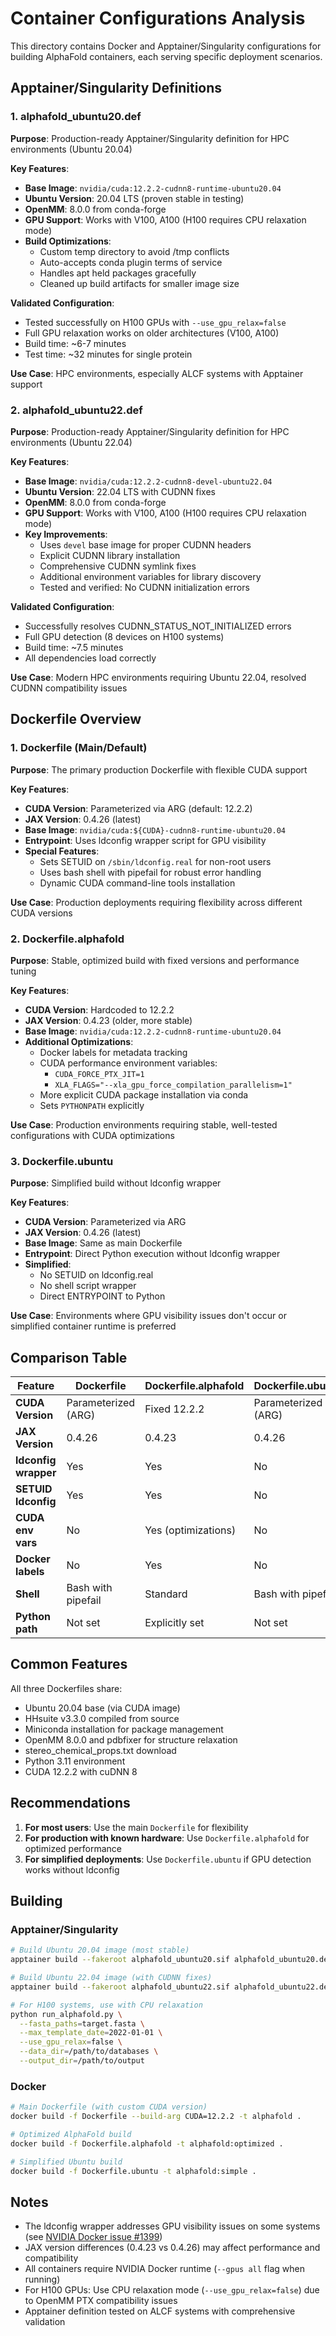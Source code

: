 # Container Configurations Analysis

This directory contains Docker and Apptainer/Singularity configurations for building AlphaFold containers, each serving specific deployment scenarios.

## Apptainer/Singularity Definitions

### 1. **alphafold_ubuntu20.def**
**Purpose**: Production-ready Apptainer/Singularity definition for HPC environments (Ubuntu 20.04)

**Key Features**:
- **Base Image**: `nvidia/cuda:12.2.2-cudnn8-runtime-ubuntu20.04`
- **Ubuntu Version**: 20.04 LTS (proven stable in testing)
- **OpenMM**: 8.0.0 from conda-forge
- **GPU Support**: Works with V100, A100 (H100 requires CPU relaxation mode)
- **Build Optimizations**:
  - Custom temp directory to avoid /tmp conflicts
  - Auto-accepts conda plugin terms of service
  - Handles apt held packages gracefully
  - Cleaned up build artifacts for smaller image size

**Validated Configuration**:
- Tested successfully on H100 GPUs with `--use_gpu_relax=false`
- Full GPU relaxation works on older architectures (V100, A100)
- Build time: ~6-7 minutes
- Test time: ~32 minutes for single protein

**Use Case**: HPC environments, especially ALCF systems with Apptainer support

### 2. **alphafold_ubuntu22.def**
**Purpose**: Production-ready Apptainer/Singularity definition for HPC environments (Ubuntu 22.04)

**Key Features**:
- **Base Image**: `nvidia/cuda:12.2.2-cudnn8-devel-ubuntu22.04`
- **Ubuntu Version**: 22.04 LTS with CUDNN fixes
- **OpenMM**: 8.0.0 from conda-forge
- **GPU Support**: Works with V100, A100 (H100 requires CPU relaxation mode)
- **Key Improvements**:
  - Uses `devel` base image for proper CUDNN headers
  - Explicit CUDNN library installation
  - Comprehensive CUDNN symlink fixes
  - Additional environment variables for library discovery
  - Tested and verified: No CUDNN initialization errors

**Validated Configuration**:
- Successfully resolves CUDNN_STATUS_NOT_INITIALIZED errors
- Full GPU detection (8 devices on H100 systems)
- Build time: ~7.5 minutes
- All dependencies load correctly

**Use Case**: Modern HPC environments requiring Ubuntu 22.04, resolved CUDNN compatibility issues

## Dockerfile Overview

### 1. **Dockerfile** (Main/Default)
**Purpose**: The primary production Dockerfile with flexible CUDA support

**Key Features**:
- **CUDA Version**: Parameterized via ARG (default: 12.2.2)
- **JAX Version**: 0.4.26 (latest)
- **Base Image**: `nvidia/cuda:${CUDA}-cudnn8-runtime-ubuntu20.04`
- **Entrypoint**: Uses ldconfig wrapper script for GPU visibility
- **Special Features**: 
  - Sets SETUID on `/sbin/ldconfig.real` for non-root users
  - Uses bash shell with pipefail for robust error handling
  - Dynamic CUDA command-line tools installation

**Use Case**: Production deployments requiring flexibility across different CUDA versions

### 2. **Dockerfile.alphafold**
**Purpose**: Stable, optimized build with fixed versions and performance tuning

**Key Features**:
- **CUDA Version**: Hardcoded to 12.2.2
- **JAX Version**: 0.4.23 (older, more stable)
- **Base Image**: `nvidia/cuda:12.2.2-cudnn8-runtime-ubuntu20.04`
- **Additional Optimizations**:
  - Docker labels for metadata tracking
  - CUDA performance environment variables:
    - `CUDA_FORCE_PTX_JIT=1`
    - `XLA_FLAGS="--xla_gpu_force_compilation_parallelism=1"`
  - More explicit CUDA package installation via conda
  - Sets `PYTHONPATH` explicitly

**Use Case**: Production environments requiring stable, well-tested configurations with CUDA optimizations

### 3. **Dockerfile.ubuntu**
**Purpose**: Simplified build without ldconfig wrapper

**Key Features**:
- **CUDA Version**: Parameterized via ARG
- **JAX Version**: 0.4.26 (latest)
- **Base Image**: Same as main Dockerfile
- **Entrypoint**: Direct Python execution without ldconfig wrapper
- **Simplified**: 
  - No SETUID on ldconfig.real
  - No shell script wrapper
  - Direct ENTRYPOINT to Python

**Use Case**: Environments where GPU visibility issues don't occur or simplified container runtime is preferred

## Comparison Table

| Feature | Dockerfile | Dockerfile.alphafold | Dockerfile.ubuntu |
|---------|------------|---------------------|-------------------|
| **CUDA Version** | Parameterized (ARG) | Fixed 12.2.2 | Parameterized (ARG) |
| **JAX Version** | 0.4.26 | 0.4.23 | 0.4.26 |
| **ldconfig wrapper** | Yes | Yes | No |
| **SETUID ldconfig** | Yes | Yes | No |
| **CUDA env vars** | No | Yes (optimizations) | No |
| **Docker labels** | No | Yes | No |
| **Shell** | Bash with pipefail | Standard | Bash with pipefail |
| **Python path** | Not set | Explicitly set | Not set |

## Common Features

All three Dockerfiles share:
- Ubuntu 20.04 base (via CUDA image)
- HHsuite v3.3.0 compiled from source
- Miniconda installation for package management
- OpenMM 8.0.0 and pdbfixer for structure relaxation
- stereo_chemical_props.txt download
- Python 3.11 environment
- CUDA 12.2.2 with cuDNN 8

## Recommendations

1. **For most users**: Use the main `Dockerfile` for flexibility
2. **For production with known hardware**: Use `Dockerfile.alphafold` for optimized performance
3. **For simplified deployments**: Use `Dockerfile.ubuntu` if GPU detection works without ldconfig

## Building

### Apptainer/Singularity
```bash
# Build Ubuntu 20.04 image (most stable)
apptainer build --fakeroot alphafold_ubuntu20.sif alphafold_ubuntu20.def

# Build Ubuntu 22.04 image (with CUDNN fixes)
apptainer build --fakeroot alphafold_ubuntu22.sif alphafold_ubuntu22.def

# For H100 systems, use with CPU relaxation
python run_alphafold.py \
  --fasta_paths=target.fasta \
  --max_template_date=2022-01-01 \
  --use_gpu_relax=false \
  --data_dir=/path/to/databases \
  --output_dir=/path/to/output
```

### Docker
```bash
# Main Dockerfile (with custom CUDA version)
docker build -f Dockerfile --build-arg CUDA=12.2.2 -t alphafold .

# Optimized AlphaFold build
docker build -f Dockerfile.alphafold -t alphafold:optimized .

# Simplified Ubuntu build
docker build -f Dockerfile.ubuntu -t alphafold:simple .
```

## Notes

- The ldconfig wrapper addresses GPU visibility issues on some systems (see [NVIDIA Docker issue #1399](https://github.com/NVIDIA/nvidia-docker/issues/1399))
- JAX version differences (0.4.23 vs 0.4.26) may affect performance and compatibility
- All containers require NVIDIA Docker runtime (`--gpus all` flag when running)
- For H100 GPUs: Use CPU relaxation mode (`--use_gpu_relax=false`) due to OpenMM PTX compatibility issues
- Apptainer definition tested on ALCF systems with comprehensive validation